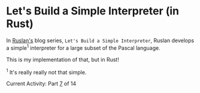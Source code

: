 # Let's Build a Simple Interpreter (in Rust)

In [Ruslan's](https://ruslanspivak.com/) blog series, `Let's Build a Simple Interpreter`, Ruslan develops a simple<sup>1</sup> interpreter for a large subset of the Pascal language.

This is my implementation of that, but in Rust!

<sup>1</sup> It's really really not that simple.

Current Activity: Part [7](https://ruslanspivak.com/lsbasi-part7/) of 14